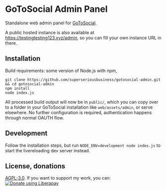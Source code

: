 # GoToSocial Admin Panel

Standalone web admin panel for [GoToSocial](https://github.com/superseriousbusiness/gotosocial).

A public hosted instance is also available at https://testingtesting123.xyz/admin, so you can fill your own instance URL in there.

## Installation
Build requirements: some version of Node.js with npm,
```
git clone https://github.com/superseriousbusiness/gotosocial-admin.git && cd gotosocial-admin
npm install
node index.js
```
All processed build output will now be in `public/`, which you can copy over to a folder in your GoToSocial installation like `web/assets/admin`, or serve elsewhere.
No further configuration is required, authentication happens through normal OAUTH flow.

## Development
Follow the installation steps, but run `NODE_ENV=development node index.js` to start the livereloading dev server instead.

## License, donations
[AGPL-3.0](https://www.gnu.org/licenses/agpl-3.0.html). If you want to support my work, you can: <a href="https://liberapay.com/f0x/donate"><img alt="Donate using Liberapay" src="https://liberapay.com/assets/widgets/donate.svg"></a>